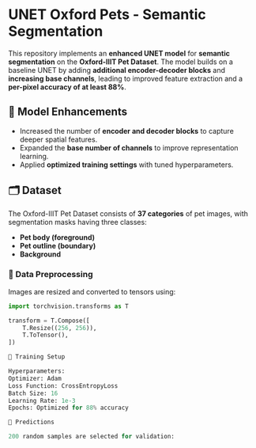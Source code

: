 # UNET Oxford Pets - Semantic Segmentation

This repository implements an **enhanced UNET model** for **semantic segmentation** on the **Oxford-IIIT Pet Dataset**. The model builds on a baseline UNET by adding **additional encoder-decoder blocks** and **increasing base channels**, leading to improved feature extraction and a **per-pixel accuracy of at least 88%**.

## 📌 Model Enhancements
- Increased the number of **encoder and decoder blocks** to capture deeper spatial features.
- Expanded the **base number of channels** to improve representation learning.
- Applied **optimized training settings** with tuned hyperparameters.

## 🗂 Dataset
The Oxford-IIIT Pet Dataset consists of **37 categories** of pet images, with segmentation masks having three classes:
- **Pet body (foreground)**
- **Pet outline (boundary)**
- **Background**

### 📌 Data Preprocessing
Images are resized and converted to tensors using:
```python
import torchvision.transforms as T

transform = T.Compose([
    T.Resize((256, 256)),
    T.ToTensor(),
])

🚀 Training Setup

Hyperparameters:
Optimizer: Adam
Loss Function: CrossEntropyLoss
Batch Size: 16
Learning Rate: 1e-3
Epochs: Optimized for 88% accuracy

🎯 Predictions

200 random samples are selected for validation:
